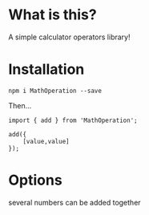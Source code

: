 # What is this?

A simple calculator operators library!

# Installation

`npm i MathOperation --save`

Then...

```
import { add } from 'MathOperation';

add({
    [value,value]
});

```

# Options

several numbers can be added together


